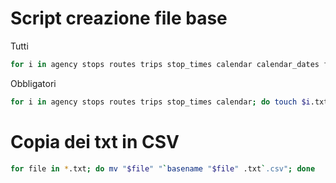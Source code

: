 # Script creazione file base

Tutti

```bash
for i in agency stops routes trips stop_times calendar calendar_dates fare_attributes fare_rules shapes frequencies transfers feed_info; do touch $i.txt; done
```

Obbligatori

```bash
for i in agency stops routes trips stop_times calendar; do touch $i.txt; done
```

# Copia dei txt in CSV

```bash
for file in *.txt; do mv "$file" "`basename "$file" .txt`.csv"; done
```

